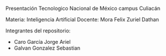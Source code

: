 Presentación
Tecnologico Nacional de México campus Culiacán

Materia: Inteligencia Artificial
Docente: Mora Felix Zuriel Dathan

Integrantes del repositorio:
- Caro García Jorge Ariel
- Galvan Gonzalez Sebastian

